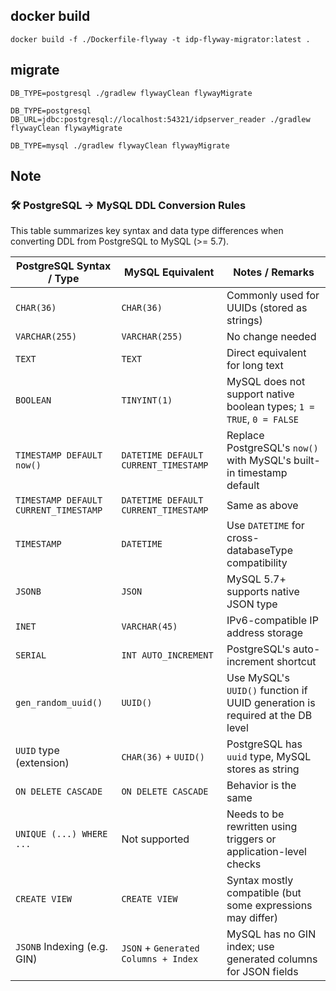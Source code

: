 ## docker build

```shell
docker build -f ./Dockerfile-flyway -t idp-flyway-migrator:latest .
```

## migrate

```shell
DB_TYPE=postgresql ./gradlew flywayClean flywayMigrate
```

```shell
DB_TYPE=postgresql DB_URL=jdbc:postgresql://localhost:54321/idpserver_reader ./gradlew flywayClean flywayMigrate
```

```shell
DB_TYPE=mysql ./gradlew flywayClean flywayMigrate
```


## Note

### 🛠 PostgreSQL → MySQL DDL Conversion Rules

This table summarizes key syntax and data type differences when converting DDL from PostgreSQL to MySQL (>= 5.7).

| PostgreSQL Syntax / Type             | MySQL Equivalent                         | Notes / Remarks                                                                 |
|-------------------------------------|------------------------------------------|----------------------------------------------------------------------------------|
| `CHAR(36)`                          | `CHAR(36)`                               | Commonly used for UUIDs (stored as strings)                                     |
| `VARCHAR(255)`                      | `VARCHAR(255)`                           | No change needed                                                                |
| `TEXT`                              | `TEXT`                                   | Direct equivalent for long text                                                 |
| `BOOLEAN`                           | `TINYINT(1)`                             | MySQL does not support native boolean types; `1 = TRUE`, `0 = FALSE`            |
| `TIMESTAMP DEFAULT now()`           | `DATETIME DEFAULT CURRENT_TIMESTAMP`     | Replace PostgreSQL's `now()` with MySQL's built-in timestamp default            |
| `TIMESTAMP DEFAULT CURRENT_TIMESTAMP` | `DATETIME DEFAULT CURRENT_TIMESTAMP`   | Same as above                                                                   |
| `TIMESTAMP`                         | `DATETIME`                               | Use `DATETIME` for cross-databaseType compatibility                                 |
| `JSONB`                             | `JSON`                                   | MySQL 5.7+ supports native JSON type                                            |
| `INET`                              | `VARCHAR(45)`                            | IPv6-compatible IP address storage                                              |
| `SERIAL`                            | `INT AUTO_INCREMENT`                     | PostgreSQL's auto-increment shortcut                                            |
| `gen_random_uuid()`                 | `UUID()`                                 | Use MySQL's `UUID()` function if UUID generation is required at the DB level    |
| `UUID` type (extension)             | `CHAR(36)` + `UUID()`                    | PostgreSQL has `uuid` type, MySQL stores as string                              |
| `ON DELETE CASCADE`                 | `ON DELETE CASCADE`                      | Behavior is the same                                                            |
| `UNIQUE (...) WHERE ...`            | Not supported                            | Needs to be rewritten using triggers or application-level checks                |
| `CREATE VIEW`                       | `CREATE VIEW`                            | Syntax mostly compatible (but some expressions may differ)                      |
| `JSONB` Indexing (e.g. GIN)         | `JSON` + `Generated Columns + Index`     | MySQL has no GIN index; use generated columns for JSON fields                   |
